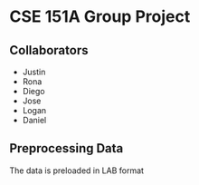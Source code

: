 # CSE 151A Group Project

## Collaborators 
* Justin 
* Rona 
* Diego
* Jose
* Logan  
* Daniel

## Preprocessing Data 

The data is preloaded in LAB format